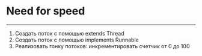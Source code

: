 # Need for speed

---

1. Создать поток с помощью extends Thread
2. Создать поток с помощью implements Runnable
3. Реализовать гонку потоков: инкрементировать счетчик от 0 до 100